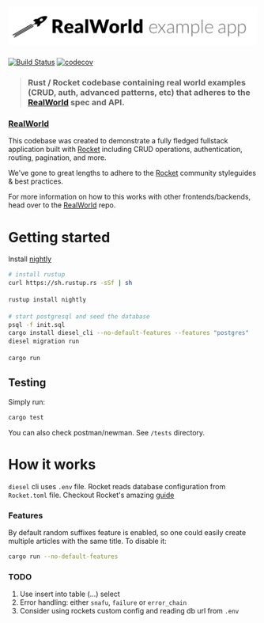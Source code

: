 # ![RealWorld Example App](logo.png)

[![Build Status](https://travis-ci.org/TatriX/realworld-rust-rocket.svg?branch=master)](https://travis-ci.org/TatriX/realworld-rust-rocket)
[![codecov](https://codecov.io/gh/TatriX/realworld-rust-rocket/branch/master/graph/badge.svg)](https://codecov.io/gh/TatriX/realworld-rust-rocket)

> ###  Rust / Rocket codebase containing real world examples (CRUD, auth, advanced patterns, etc) that adheres to the [RealWorld](https://github.com/gothinkster/realworld) spec and API.

### [RealWorld](https://github.com/gothinkster/realworld)

This codebase was created to demonstrate a fully fledged fullstack application built with [Rocket](http://rocket.rs/) including CRUD operations, authentication, routing, pagination, and more.

We've gone to great lengths to adhere to the [Rocket](http://rocket.rs/) community styleguides & best practices.

For more information on how to this works with other frontends/backends, head over to the [RealWorld](https://github.com/gothinkster/realworld) repo.

# Getting started

Install [nightly](https://www.rust-lang.org/en-US/install.html)
```sh
# install rustup
curl https://sh.rustup.rs -sSf | sh

rustup install nightly

# start postgresql and seed the database
psql -f init.sql
cargo install diesel_cli --no-default-features --features "postgres"
diesel migration run

cargo run
```

## Testing
Simply run:
```sh
cargo test
```
You can also check postman/newman. See `/tests` directory.

# How it works
`diesel` cli uses `.env` file.
Rocket reads database configuration from `Rocket.toml` file.
Checkout Rocket's amazing [guide](https://rocket.rs/guide/)

### Features
By default random suffixes feature is enabled, so one could easily create multiple articles with the same title. To disable it:
```sh
cargo run --no-default-features

```

### TODO
1. Use insert into table (...) select
2. Error handling: either `snafu`, `failure` or `error_chain`
3. Consider using rockets custom config and reading db url from `.env`
